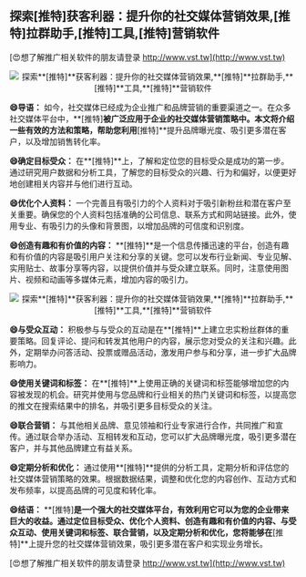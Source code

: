 ## **探索**[推特]**获客利器：提升你的社交媒体营销效果,**[推特]**拉群助手,**[推特]**工具,**[推特]**营销软件**

[😍想了解推广相关软件的朋友请登录 http://www.vst.tw](http://www.vst.tw)

 <center><img src="https://vst.tw/MP4/tuiguang/png/5.png" alt="探索**[推特]**获客利器：提升你的社交媒体营销效果,**[推特]**拉群助手,**[推特]**工具,**[推特]**营销软件"></center>

**😄导语：**
如今，社交媒体已经成为企业推广和品牌营销的重要渠道之一。在众多社交媒体平台中，**[推特]**被广泛应用于企业的社交媒体营销策略中。本文将介绍一些有效的方法和策略，帮助您利用**[推特]**提升品牌曝光度、吸引更多潜在客户，以及增加销售转化率。

**😄确定目标受众：**
在**[推特]**上，了解和定位您的目标受众是成功的第一步。通过研究用户数据和分析工具，了解您的目标受众的兴趣、行为和偏好，以便更好地创建相关内容并与他们进行互动。

**😄优化个人资料：**
一个完善且有吸引力的个人资料对于吸引新粉丝和潜在客户至关重要。确保您的个人资料包括准确的公司信息、联系方式和网站链接。此外，使用专业、有吸引力的头像和背景图，以增加品牌的可信度和识别度。

**😄创造有趣和有价值的内容：**
**[推特]**是一个信息传播迅速的平台，创造有趣和有价值的内容是吸引用户关注和分享的关键。您可以发布行业新闻、专业见解、实用贴士、故事分享等内容，以提供价值并与受众建立联系。同时，注意使用图片、视频和动画等多媒体元素，增加内容的吸引力。

 <center><img src="https://vst.tw/MP4/tuiguang/png/4.png" alt="探索**[推特]**获客利器：提升你的社交媒体营销效果,**[推特]**拉群助手,**[推特]**工具,**[推特]**营销软件"></center>

**😄与受众互动：**
积极参与与受众的互动是在**[推特]**上建立忠实粉丝群体的重要策略。回复评论、提问和转发其他用户的内容，展示您对受众的关注和兴趣。此外，定期举办问答活动、投票或赠品活动，激发用户参与和分享，进一步扩大品牌影响力。

**😄使用关键词和标签：**
在**[推特]**上使用正确的关键词和标签能够增加您的内容被发现的机会。研究并使用与您品牌和行业相关的热门关键词和标签，以提高您的推文在搜索结果中的排名，并吸引更多目标受众的关注。

**😄联合营销：**
与其他相关品牌、意见领袖和行业专家进行合作，共同推广和宣传。通过联合举办活动、互相转发和互动，您可以扩大品牌曝光度，吸引更多潜在客户，并与其他品牌建立有益关系。

**😄定期分析和优化：**
通过使用**[推特]**提供的分析工具，定期分析和评估您的社交媒体营销策略的效果。根据数据结果，调整和优化您的内容创作、互动方式和发布频率，以提高品牌的可见度和转化率。

**😄结语：**
**[推特]**是一个强大的社交媒体平台，有效利用它可以为您的企业带来巨大的收益。通过定位目标受众、优化个人资料、创造有趣和有价值的内容、与受众互动、使用关键词和标签、联合营销，以及定期分析和优化，您将能够在**[推特]**上提升您的社交媒体营销效果，吸引更多潜在客户和实现业务增长。

[😍想了解推广相关软件的朋友请登录 http://www.vst.tw](http://www.vst.tw)



